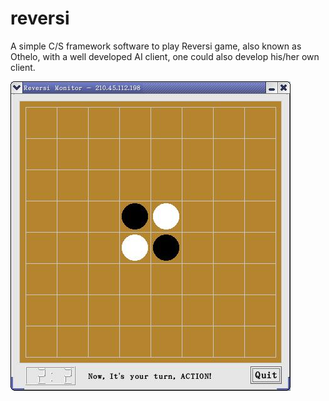 # reversi

A simple C/S framework software to play Reversi game, also known as Othelo, with a well developed AI client, one could also develop his/her own client.

![alt tag](reversi.jpeg "Screenshot")

